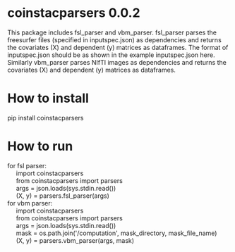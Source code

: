 # coinstacparsers 0.0.2

This package includes fsl_parser and vbm_parser. fsl_parser parses the freesurfer files (specified in inputspec.json) as dependencies and returns 
the covariates (X) and dependent (y) matrices as dataframes. The format of inputspec.json should be as shown in the example inputspec.json here.
Similarly vbm_parser parses NIfTI images as dependencies and returns the covariates (X) and dependent (y) matrices as dataframes. 
# How to install
pip install coinstacparsers
# How to run
for fsl parser: \
 &nbsp;&nbsp;&nbsp;&nbsp; import coinstacparsers \
 &nbsp;&nbsp;&nbsp;&nbsp; from coinstacparsers import parsers \
 &nbsp;&nbsp;&nbsp;&nbsp; args = json.loads(sys.stdin.read()) \
 &nbsp;&nbsp;&nbsp;&nbsp; (X, y) = parsers.fsl_parser(args) \
for vbm parser: \
 &nbsp;&nbsp;&nbsp;&nbsp; import coinstacparsers \
 &nbsp;&nbsp;&nbsp;&nbsp; from coinstacparsers import parsers \
 &nbsp;&nbsp;&nbsp;&nbsp; args = json.loads(sys.stdin.read()) \
 &nbsp;&nbsp;&nbsp;&nbsp; mask = os.path.join('/computation', mask_directory, mask_file_name) \
 &nbsp;&nbsp;&nbsp;&nbsp; (X, y) = parsers.vbm_parser(args, mask)